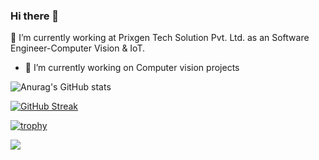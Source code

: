### Hi there 👋

🔭 I’m currently working at Prixgen Tech Solution Pvt. Ltd. as an Software Engineer-Computer Vision & IoT.
-  🔭 I’m currently working on Computer vision projects



![Anurag's GitHub stats](https://github-readme-stats.vercel.app/api?username=guttappa1238&theme=dark&show_icons=true)

[![GitHub Streak](https://github-readme-streak-stats.herokuapp.com/?user=guttappa1238&theme=dark)](https://git.io/streak-stats)




[![trophy](https://github-profile-trophy.vercel.app/?username=guttappa1238&theme=dracula)](https://github.com/ryo-ma/github-profile-trophy)





![](https://komarev.com/ghpvc/?username=guttappa1238)

<!--
**Guttappa1238/guttappa1238** is a ✨ _special_ ✨ repository because its `README.md` (this file) appears on your GitHub profile.

Here are some ideas to get you started:


- 🌱 I’m currently learning 
- 👯 I’m looking to collaborate on ...
- 🤔 I’m looking for help with ...
- 💬 Ask me about ...
- 📫 How to reach me: ...
- 😄 Pronouns: ...
- ⚡ Fun fact: ...
![trophy](https://github-profile-trophy.vercel.app/?username=guttappa1238&theme=algolia)
-->
